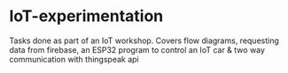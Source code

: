 # IoT-experimentation
Tasks done as part of an IoT workshop. Covers flow diagrams, requesting data from firebase, an ESP32 program to control an IoT car &amp; two way communication with thingspeak api
